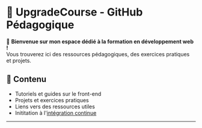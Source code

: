 # 🏫 UpgradeCourse - GitHub Pédagogique

📖 **Bienvenue sur mon espace dédié à la formation en développement web !**  
Vous trouverez ici des ressources pédagogiques, des exercices pratiques et projets.

## 📌 Contenu
-  Tutoriels et guides sur le front-end
-  Projets et exercices pratiques
-  Liens vers des ressources utiles
-  Inititation à l'[intégration continue](https://github.com/Upgradecourse/initiation-github-actions-fr)



---



